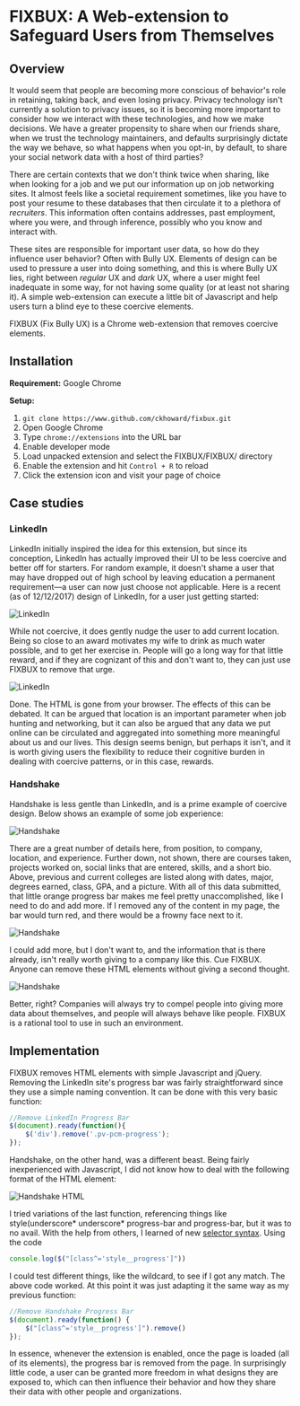 # FIXBUX: A Web-extension to Safeguard Users from Themselves

## Overview

It would seem that people are becoming more conscious of behavior's role in retaining, taking back, and even losing privacy. Privacy technology isn't currently a solution to privacy issues, so it is becoming more important to consider how we interact with these technologies, and how we make decisions. We have a greater propensity to share when our friends share, when we trust the technology maintainers, and defaults surprisingly dictate the way we behave, so what happens when you opt-in, by default, to share your social network data with a host of third parties?

There are certain contexts that we don't think twice when sharing, like when looking for a job and we put our information up on job networking sites. It almost feels like a societal requirement sometimes, like you have to post your resume to these databases that then circulate it to a plethora of *recruiters*. This information often contains addresses, past employment, where you were, and through inference, possibly who you know and interact with.

These sites are responsible for important user data, so how do they influence user behavior? Often with Bully UX. Elements of design can be used to pressure a user into doing something, and this is where Bully UX lies, right between *regular* UX and *dark* UX, where a user might feel inadequate in some way, for not having some quality (or at least not sharing it). A simple web-extension can execute a little bit of Javascript and help users turn a blind eye to these coercive elements.

FIXBUX (Fix Bully UX) is a Chrome web-extension that removes coercive elements.

## Installation

**Requirement:** Google Chrome

**Setup:**
1. ```git clone https://www.github.com/ckhoward/fixbux.git```
2. Open Google Chrome
3. Type ```chrome://extensions``` into the URL bar
4. Enable developer mode
5. Load unpacked extension and select the FIXBUX/FIXBUX/ directory
6. Enable the extension and hit ```Control + R``` to reload
7. Click the extension icon and visit your page of choice

## Case studies

### LinkedIn

LinkedIn initially inspired the idea for this extension, but since its conception, LinkedIn has actually improved their UI to be less coercive and better off for starters. For random example, it doesn't shame a user that may have dropped out of high school by leaving education a permanent requirement—a user can now just choose not applicable. Here is a recent (as of 12/12/2017) design of LinkedIn, for a user just getting started:

![LinkedIn](imgs/linkedin1.jpg "LinkedIn Pre-Removal")

While not coercive, it does gently nudge the user to add current location. Being so close to an award motivates my wife to drink as much water possible, and to get her exercise in. People will go a long way for that little reward, and if they are cognizant of this and don't want to, they can just use FIXBUX to remove that urge.

![LinkedIn](imgs/linkedin2.jpg "LinkedIn Post-Removal")

Done. The HTML is gone from your browser. The effects of this can be debated. It can be argued that location is an important parameter when job hunting and networking, but it can also be argued that any data we put online can be circulated and aggregated into something more meaningful about us and our lives. This design seems benign, but perhaps it isn't, and it is worth giving users the flexibility to reduce their cognitive burden in dealing with coercive patterns, or in this case, rewards.

### Handshake

Handshake is less gentle than LinkedIn, and is a prime example of coercive design. Below shows an example of some job experience:

![Handshake](imgs/handshake.jpg "Pre-Removal")

There are a great number of details here, from position, to company, location, and experience. Further down, not shown, there are courses taken, projects worked on, social links that are entered, skills, and a short bio. Above, previous and current colleges are listed along with dates, major, degrees earned, class, GPA, and a picture. With all of this data submitted, that little orange progress bar makes me feel pretty unaccomplished, like I need to do and add more. If I removed any of the content in my page, the bar would turn red, and there would be a frowny face next to it.

![Handshake](imgs/bullyux.jpg)

I could add more, but I don't want to, and the information that is there already, isn't really worth giving to a company like this. Cue FIXBUX. Anyone can remove these HTML elements without giving a second thought.

![Handshake](imgs/handshake_removed.jpg "Handshake Post-Removal")

Better, right? Companies will always try to compel people into giving more data about themselves, and people will always behave like people. FIXBUX is a rational tool to use in such an environment.

## Implementation

FIXBUX removes HTML elements with simple Javascript and jQuery. Removing the LinkedIn site's progress bar was fairly straightforward since they use a simple naming convention. It can be done with this very basic function:

```Javascript
//Remove LinkedIn Progress Bar
$(document).ready(function(){
    $('div').remove('.pv-pcm-progress');
});
```

Handshake, on the other hand, was a different beast. Being fairly inexperienced with Javascript, I did not know how to deal with the following format of the HTML element:

![Handshake HTML](imgs/weirdstyling.jpg "Weird")

I tried variations of the last function, referencing things like style(underscore* underscore* progress-bar and progress-bar, but it was to no avail. With the help from others, I learned of new [selector syntax](https://api.jquery.com/attribute-starts-with-selector/). Using the code
 ```Javascript
console.log($("[class^='style__progress']"))
```

I could test different things, like the wildcard, to see if I got any match. The above code worked. At this point it was just adapting it the same way as my previous function:

```Javascript
//Remove Handshake Progress Bar
$(document).ready(function() {
    $("[class^='style__progress']").remove()
});
```
In essence, whenever the extension is enabled, once the page is loaded (all of its elements), the progress bar is removed from the page. In surprisingly little code, a user can be granted more freedom in what designs they are exposed to, which can then influence their behavior and how they share their data with other people and organizations.
